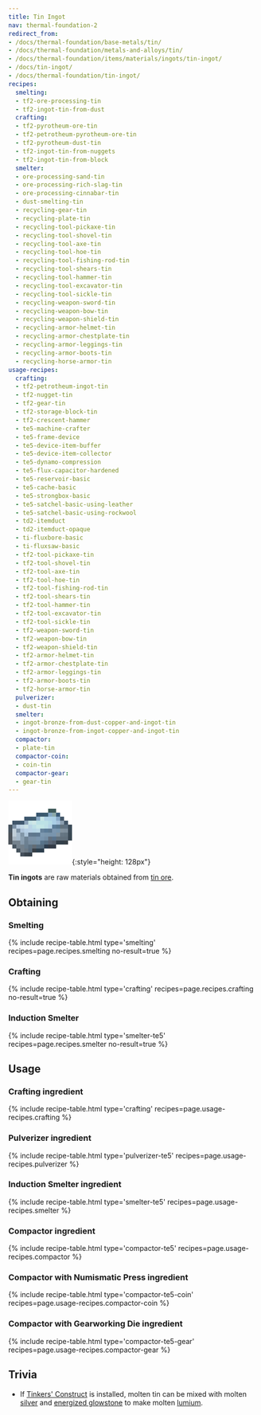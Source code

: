 ```yaml
---
title: Tin Ingot
nav: thermal-foundation-2
redirect_from:
- /docs/thermal-foundation/base-metals/tin/
- /docs/thermal-foundation/metals-and-alloys/tin/
- /docs/thermal-foundation/items/materials/ingots/tin-ingot/
- /docs/tin-ingot/
- /docs/thermal-foundation/tin-ingot/
recipes:
  smelting:
  - tf2-ore-processing-tin
  - tf2-ingot-tin-from-dust
  crafting:
  - tf2-pyrotheum-ore-tin
  - tf2-petrotheum-pyrotheum-ore-tin
  - tf2-pyrotheum-dust-tin
  - tf2-ingot-tin-from-nuggets
  - tf2-ingot-tin-from-block
  smelter:
  - ore-processing-sand-tin
  - ore-processing-rich-slag-tin
  - ore-processing-cinnabar-tin
  - dust-smelting-tin
  - recycling-gear-tin
  - recycling-plate-tin
  - recycling-tool-pickaxe-tin
  - recycling-tool-shovel-tin
  - recycling-tool-axe-tin
  - recycling-tool-hoe-tin
  - recycling-tool-fishing-rod-tin
  - recycling-tool-shears-tin
  - recycling-tool-hammer-tin
  - recycling-tool-excavator-tin
  - recycling-tool-sickle-tin
  - recycling-weapon-sword-tin
  - recycling-weapon-bow-tin
  - recycling-weapon-shield-tin
  - recycling-armor-helmet-tin
  - recycling-armor-chestplate-tin
  - recycling-armor-leggings-tin
  - recycling-armor-boots-tin
  - recycling-horse-armor-tin
usage-recipes:
  crafting:
  - tf2-petrotheum-ingot-tin
  - tf2-nugget-tin
  - tf2-gear-tin
  - tf2-storage-block-tin
  - tf2-crescent-hammer
  - te5-machine-crafter
  - te5-frame-device
  - te5-device-item-buffer
  - te5-device-item-collector
  - te5-dynamo-compression
  - te5-flux-capacitor-hardened
  - te5-reservoir-basic
  - te5-cache-basic
  - te5-strongbox-basic
  - te5-satchel-basic-using-leather
  - te5-satchel-basic-using-rockwool
  - td2-itemduct
  - td2-itemduct-opaque
  - ti-fluxbore-basic
  - ti-fluxsaw-basic
  - tf2-tool-pickaxe-tin
  - tf2-tool-shovel-tin
  - tf2-tool-axe-tin
  - tf2-tool-hoe-tin
  - tf2-tool-fishing-rod-tin
  - tf2-tool-shears-tin
  - tf2-tool-hammer-tin
  - tf2-tool-excavator-tin
  - tf2-tool-sickle-tin
  - tf2-weapon-sword-tin
  - tf2-weapon-bow-tin
  - tf2-weapon-shield-tin
  - tf2-armor-helmet-tin
  - tf2-armor-chestplate-tin
  - tf2-armor-leggings-tin
  - tf2-armor-boots-tin
  - tf2-horse-armor-tin
  pulverizer:
  - dust-tin
  smelter:
  - ingot-bronze-from-dust-copper-and-ingot-tin
  - ingot-bronze-from-ingot-copper-and-ingot-tin
  compactor:
  - plate-tin
  compactor-coin:
  - coin-tin
  compactor-gear:
  - gear-tin
---
```


![Tin ingot](/assets/images/thermal-foundation-2/ingot-tin.png){:style="height: 128px"}


**Tin ingots** are raw materials obtained from [tin ore](/docs/thermal-foundation-2/tin-ore/).


Obtaining
---------

### Smelting
{% include recipe-table.html type='smelting' recipes=page.recipes.smelting no-result=true %}

### Crafting
{% include recipe-table.html type='crafting' recipes=page.recipes.crafting no-result=true %}

### Induction Smelter
{% include recipe-table.html type='smelter-te5' recipes=page.recipes.smelter no-result=true %}


Usage
-----

### Crafting ingredient
{% include recipe-table.html type='crafting' recipes=page.usage-recipes.crafting %}

### Pulverizer ingredient
{% include recipe-table.html type='pulverizer-te5' recipes=page.usage-recipes.pulverizer %}

### Induction Smelter ingredient
{% include recipe-table.html type='smelter-te5' recipes=page.usage-recipes.smelter %}

### Compactor ingredient
{% include recipe-table.html type='compactor-te5' recipes=page.usage-recipes.compactor %}

### Compactor with Numismatic Press ingredient
{% include recipe-table.html type='compactor-te5-coin' recipes=page.usage-recipes.compactor-coin %}

### Compactor with Gearworking Die ingredient
{% include recipe-table.html type='compactor-te5-gear' recipes=page.usage-recipes.compactor-gear %}


Trivia
------

* If [Tinkers'
  Construct](https://minecraft.curseforge.com/projects/tinkers-construct) is
  installed, molten tin can be mixed with molten [silver](/docs/thermal-foundation-2/silver-ingot/)
  and [energized glowstone](/docs/thermal-foundation-2/energized-glowstone/) to make molten
  [lumium](/docs/thermal-foundation-2/lumium-ingot/).
